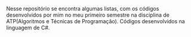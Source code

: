 Nesse repositório se encontra algumas listas, com os códigos desenvolvidos por mim no meu primeiro semestre na disciplina de ATP(Algoritmos e Técnicas de Programação).
Códigos desenvolvidos na linguagem de C#.
